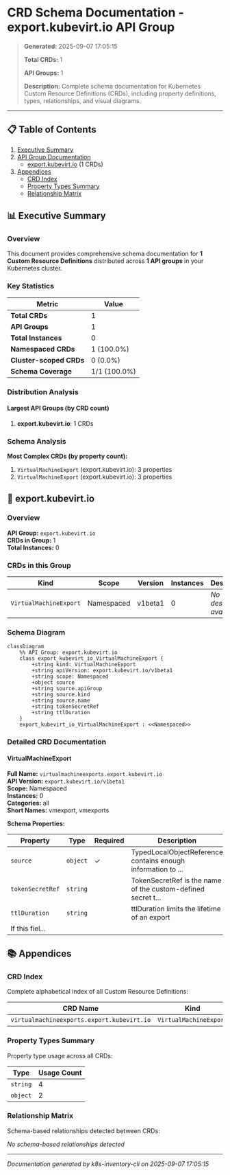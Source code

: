 # CRD Schema Documentation - export.kubevirt.io API Group

> **Generated:** 2025-09-07 17:05:15
> 
> **Total CRDs:** 1
> 
> **API Groups:** 1
> 
> **Description:** Complete schema documentation for Kubernetes Custom Resource Definitions (CRDs), including property definitions, types, relationships, and visual diagrams.

---

## 📋 Table of Contents

1. [Executive Summary](#-executive-summary)
2. [API Group Documentation](#-api-group-documentation)
   - [export.kubevirt.io](#exportkubevirtio) (1 CRDs)
3. [Appendices](#-appendices)
   - [CRD Index](#crd-index)
   - [Property Types Summary](#property-types-summary)
   - [Relationship Matrix](#relationship-matrix)

## 📊 Executive Summary

### Overview

This document provides comprehensive schema documentation for **1 Custom Resource Definitions** distributed across **1 API groups** in your Kubernetes cluster.

### Key Statistics

| Metric | Value |
|--------|-------|
| **Total CRDs** | 1 |
| **API Groups** | 1 |
| **Total Instances** | 0 |
| **Namespaced CRDs** | 1 (100.0%) |
| **Cluster-scoped CRDs** | 0 (0.0%) |
| **Schema Coverage** | 1/1 (100.0%) |

### Distribution Analysis

#### Largest API Groups (by CRD count)

1. **export.kubevirt.io**: 1 CRDs

### Schema Analysis

**Most Complex CRDs (by property count):**

1. `VirtualMachineExport` (export.kubevirt.io): 3 properties
2. `VirtualMachineExport` (export.kubevirt.io): 3 properties


## 📁 export.kubevirt.io

### Overview

**API Group:** `export.kubevirt.io`  
**CRDs in Group:** 1  
**Total Instances:** 0

### CRDs in this Group

| Kind | Scope | Version | Instances | Description |
|------|-------|---------|-----------|-------------|
| `VirtualMachineExport` | Namespaced | v1beta1 | 0 | *No description available* |

### Schema Diagram

```mermaid
classDiagram
    %% API Group: export.kubevirt.io
    class export_kubevirt_io_VirtualMachineExport {
        +string kind: VirtualMachineExport
        +string apiVersion: export.kubevirt.io/v1beta1
        +string scope: Namespaced
        +object source
        +string source.apiGroup
        +string source.kind
        +string source.name
        +string tokenSecretRef
        +string ttlDuration
    }
    export_kubevirt_io_VirtualMachineExport : <<Namespaced>>
```
### Detailed CRD Documentation

#### VirtualMachineExport

**Full Name:** `virtualmachineexports.export.kubevirt.io`  
**API Version:** `export.kubevirt.io/v1beta1`  
**Scope:** Namespaced  
**Instances:** 0  
**Categories:** all  
**Short Names:** vmexport, vmexports  

**Schema Properties:**

| Property | Type | Required | Description |
|----------|------|----------|-------------|
| `source` | `object` | ✓ | TypedLocalObjectReference contains enough information to ... |
| `tokenSecretRef` | `string` |  | TokenSecretRef is the name of the custom-defined secret t... |
| `ttlDuration` | `string` |  | ttlDuration limits the lifetime of an export
If this fiel... |




## 📚 Appendices

### CRD Index

Complete alphabetical index of all Custom Resource Definitions:

| CRD Name | Kind | API Group | Scope | Instances |
|----------|------|-----------|-------|-----------|
| `virtualmachineexports.export.kubevirt.io` | `VirtualMachineExport` | `export.kubevirt.io` | Namespaced | 0 |

### Property Types Summary

Property type usage across all CRDs:

| Type | Usage Count |
|------|-------------|
| `string` | 4 |
| `object` | 2 |

### Relationship Matrix

Schema-based relationships detected between CRDs:

*No schema-based relationships detected*


---

*Documentation generated by k8s-inventory-cli on 2025-09-07 17:05:15*